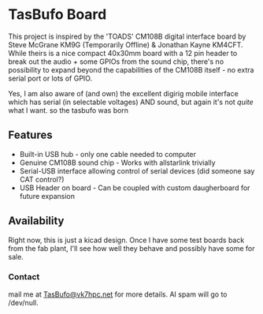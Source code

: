 # TasBufo Board

This project is inspired by the 'TOADS' CM108B digital interface board by Steve McGrane KM9G (Temporarily Offline) & Jonathan Kayne KM4CFT. While theirs is a nice compact 40x30mm board with a 12 pin header to break out the audio + some GPIOs from the sound chip, there's no possibility to expand beyond the capabilities of the CM108B itself - no extra serial port or lots of GPIO.

Yes, I am also aware of (and own) the excellent digirig mobile interface which has serial (in selectable voltages) AND sound, but again it's not *quite* what I want. so the tasbufo was born

## Features
* Built-in USB hub - only one cable needed to computer
* Genuine CM108B sound chip - Works with allstarlink trivially
* Serial-USB interface allowing control of serial devices (did someone say CAT control?)
* USB Header on board - Can be coupled with custom daugherboard for future expansion

## Availability
Right now, this is just a kicad design. Once I have some test boards back from the fab plant, I'll see how well they behave and possibly have some for sale.

### Contact
mail me at [TasBufo@vk7hpc.net](mailto:TasBufo@vk7hpc.net) for more details. AI spam will go to /dev/null.

